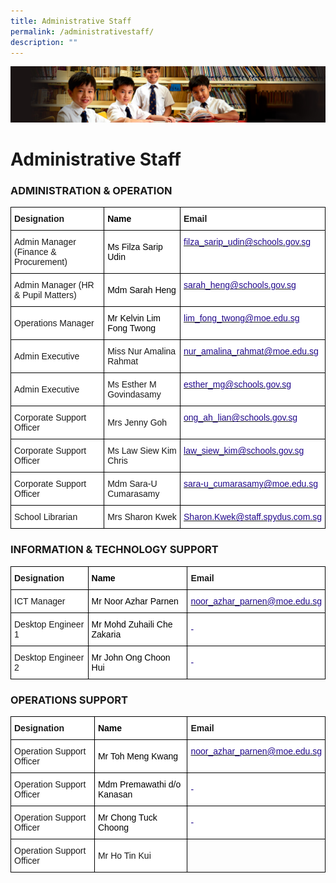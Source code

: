 ```yaml
---
title: Administrative Staff
permalink: /administrativestaff/
description: ""
---
```


![](/images/Sub-banner1.jpg)

Administrative Staff
====================

### ADMINISTRATION & OPERATION

<style type="text/css">
.tg  {border-collapse:collapse;border-spacing:0;}
.tg td{border-color:black;border-style:solid;border-width:1px;font-family:Arial, sans-serif;font-size:14px;
  overflow:hidden;padding:10px 5px;word-break:normal;}
.tg th{border-color:black;border-style:solid;border-width:1px;font-family:Arial, sans-serif;font-size:14px;
  font-weight:normal;overflow:hidden;padding:10px 5px;word-break:normal;}
.tg .tg-p3qa{background-color:#FFF;color:#21088A;text-align:left;vertical-align:top}
.tg .tg-8rcp{background-color:#FFF;font-weight:bold;text-align:left;vertical-align:middle}
.tg .tg-lppf{background-color:#FFF;color:#000000;font-weight:bold;text-align:left;vertical-align:middle}
.tg .tg-zr06{background-color:#FFF;text-align:left;vertical-align:middle}
.tg .tg-1bbm{background-color:#FFF;color:#000000;text-align:left;vertical-align:middle}
</style>
<table class="tg">
<thead>
  <tr>
    <th class="tg-8rcp"><span style="color:inherit;background-color:transparent">Designation</span></th>
    <th class="tg-lppf"><span style="color:inherit;background-color:transparent">Name</span></th>
    <th class="tg-8rcp"><span style="color:inherit;background-color:transparent">Email</span></th>
  </tr>
</thead>
<tbody>
  <tr>
    <td class="tg-zr06"><span style="color:inherit;background-color:transparent">Admin Manager </span>(Finance &amp; Procurement)</td>
    <td class="tg-1bbm"><span style="background-color:transparent">Ms Filza Sarip Udin</span><br></td>
    <td class="tg-p3qa"><a href="mailto:filza_sarip_udin@schools.gov.sg"><span style="text-decoration:none;color:#21088A">filza_sarip_udin@schools.gov.sg</span></a></td>
  </tr>
  <tr>
    <td class="tg-zr06"><span style="color:inherit;background-color:transparent">Admin Manager</span> (HR &amp; Pupil Matters)</td>
    <td class="tg-1bbm"><span style="background-color:transparent">Mdm Sarah Heng</span></td>
    <td class="tg-p3qa"><a href="mailto:sarah_heng@schools.gov.sg"><span style="text-decoration:none;color:#21088A">sarah_heng@schools.gov.sg</span></a></td>
  </tr>
  <tr>
    <td class="tg-zr06"><span style="color:inherit;background-color:transparent">Operations Manager</span></td>
    <td class="tg-1bbm"><span style="background-color:transparent">Mr Kelvin Lim Fong Twong</span></td>
    <td class="tg-p3qa"><a href="mailto:lim_fong_twong@moe.edu.sg"><span style="text-decoration:none;color:#21088A">lim_fong_twong@moe.edu.sg</span></a></td>
  </tr>
  <tr>
    <td class="tg-zr06"><span style="color:inherit;background-color:transparent">Admin Executive</span><br></td>
    <td class="tg-zr06"><span style="color:inherit;background-color:transparent">Miss Nur Amalina Rahmat</span><br></td>
    <td class="tg-p3qa"><a href="mailto:nur_amalina_rahmat@moe.edu.sg"><span style="text-decoration:none;color:#21088A">nur_amalina_rahmat@moe.edu.sg</span></a><br></td>
  </tr>
  <tr>
    <td class="tg-zr06"><span style="color:inherit;background-color:transparent">Admin Executive</span><br></td>
    <td class="tg-zr06"><span style="color:inherit;background-color:transparent">Ms Esther M Govindasamy</span><br></td>
    <td class="tg-p3qa"><a href="mailto:esther_mg@schools.gov.sg"><span style="text-decoration:none;color:#21088A">esther_mg@schools.gov.sg</span></a><br></td>
  </tr>
  <tr>
    <td class="tg-zr06"><span style="color:inherit;background-color:transparent">Corporate Support Officer</span><br></td>
    <td class="tg-zr06"><span style="color:inherit;background-color:transparent">Mrs Jenny Goh</span><br></td>
    <td class="tg-p3qa"><a href="mailto:ong_ah_lian@schools.gov.sg"><span style="text-decoration:none;color:#21088A">ong_ah_lian@schools.gov.sg</span></a><br></td>
  </tr>
  <tr>
    <td class="tg-zr06"><span style="color:inherit;background-color:transparent">Corporate Support Officer</span><br></td>
    <td class="tg-zr06"><span style="color:inherit;background-color:transparent">Ms Law Siew Kim Chris</span><br></td>
    <td class="tg-p3qa"><a href="mailto:law_siew_kim@schools.gov.sg"><span style="text-decoration:none;color:#21088A">law_siew_kim@schools.gov.sg</span></a><br></td>
  </tr>
  <tr>
    <td class="tg-zr06"><span style="color:inherit;background-color:transparent">Corporate Support Officer</span><br></td>
    <td class="tg-zr06"><span style="color:inherit;background-color:transparent">Mdm Sara-U Cumarasamy</span><br></td>
    <td class="tg-p3qa"><a href="mailto:sara-u_cumarasamy@moe.edu.sg"><span style="text-decoration:none;color:#21088A">sara-u_cumarasamy@moe.edu.sg</span></a><br></td>
  </tr>
  <tr>
    <td class="tg-zr06"><span style="color:inherit;background-color:transparent">School Librarian</span><br></td>
    <td class="tg-zr06"><span style="color:inherit;background-color:transparent">Mrs Sharon Kwek</span><br></td>
    <td class="tg-p3qa"><a href="mailto:Sharon.Kwek@staff.spydus.com.sg"><span style="text-decoration:none;color:#21088A">Sharon.Kwek@staff.spydus.com.sg</span></a></td>
  </tr>
</tbody>
</table>

### INFORMATION & TECHNOLOGY SUPPORT

<style type="text/css">
.tg  {border-collapse:collapse;border-spacing:0;}
.tg td{border-color:black;border-style:solid;border-width:1px;font-family:Arial, sans-serif;font-size:14px;
  overflow:hidden;padding:10px 5px;word-break:normal;}
.tg th{border-color:black;border-style:solid;border-width:1px;font-family:Arial, sans-serif;font-size:14px;
  font-weight:normal;overflow:hidden;padding:10px 5px;word-break:normal;}
.tg .tg-p3qa{background-color:#FFF;color:#21088A;text-align:left;vertical-align:top}
.tg .tg-8rcp{background-color:#FFF;font-weight:bold;text-align:left;vertical-align:middle}
.tg .tg-5em6{background-color:#FFF;color:#21088A;text-align:left;vertical-align:middle}
.tg .tg-lppf{background-color:#FFF;color:#000000;font-weight:bold;text-align:left;vertical-align:middle}
.tg .tg-zr06{background-color:#FFF;text-align:left;vertical-align:middle}
.tg .tg-1bbm{background-color:#FFF;color:#000000;text-align:left;vertical-align:middle}
</style>
<table class="tg">
<thead>
  <tr>
    <th class="tg-8rcp"><span style="color:inherit;background-color:transparent">Designation</span></th>
    <th class="tg-lppf"><span style="color:inherit;background-color:transparent">Name</span></th>
    <th class="tg-8rcp"><span style="color:inherit;background-color:transparent">Email</span></th>
  </tr>
</thead>
<tbody>
  <tr>
    <td class="tg-zr06"><span style="color:inherit;background-color:transparent">ICT Manager</span></td>
    <td class="tg-1bbm"><span style="color:inherit;background-color:transparent">Mr Noor Azhar Parnen</span><br></td>
    <td class="tg-p3qa"><a href="mailto:noor_azhar_parnen@moe.edu.sg"><span style="text-decoration:none;color:#21088A">noor_azhar_parnen@moe.edu.sg</span></a></td>
  </tr>
  <tr>
    <td class="tg-zr06"><span style="color:inherit;background-color:transparent">Desktop Engineer 1</span></td>
    <td class="tg-1bbm"><span style="color:inherit;background-color:transparent">Mr Mohd Zuhaili Che Zakaria</span></td>
    <td class="tg-5em6"><span style="color:inherit;background-color:transparent">-</span></td>
  </tr>
  <tr>
    <td class="tg-zr06"><span style="color:inherit;background-color:transparent">Desktop Engineer 2</span><br></td>
    <td class="tg-1bbm"><span style="color:inherit;background-color:transparent">Mr John Ong Choon Hui</span><br></td>
    <td class="tg-5em6"><span style="color:inherit;background-color:transparent">-</span></td>
  </tr>
</tbody>
</table>

### OPERATIONS SUPPORT

<style type="text/css">
.tg  {border-collapse:collapse;border-spacing:0;}
.tg td{border-color:black;border-style:solid;border-width:1px;font-family:Arial, sans-serif;font-size:14px;
  overflow:hidden;padding:10px 5px;word-break:normal;}
.tg th{border-color:black;border-style:solid;border-width:1px;font-family:Arial, sans-serif;font-size:14px;
  font-weight:normal;overflow:hidden;padding:10px 5px;word-break:normal;}
.tg .tg-p3qa{background-color:#FFF;color:#21088A;text-align:left;vertical-align:top}
.tg .tg-8rcp{background-color:#FFF;font-weight:bold;text-align:left;vertical-align:middle}
.tg .tg-5em6{background-color:#FFF;color:#21088A;text-align:left;vertical-align:middle}
.tg .tg-lppf{background-color:#FFF;color:#000000;font-weight:bold;text-align:left;vertical-align:middle}
.tg .tg-zr06{background-color:#FFF;text-align:left;vertical-align:middle}
.tg .tg-1bbm{background-color:#FFF;color:#000000;text-align:left;vertical-align:middle}
.tg .tg-0lax{text-align:left;vertical-align:top}
</style>
<table class="tg">
<thead>
  <tr>
    <th class="tg-8rcp"><span style="color:inherit;background-color:transparent">Designation</span></th>
    <th class="tg-lppf"><span style="color:inherit;background-color:transparent">Name</span></th>
    <th class="tg-8rcp"><span style="color:inherit;background-color:transparent">Email</span></th>
  </tr>
</thead>
<tbody>
  <tr>
    <td class="tg-zr06"><span style="color:inherit;background-color:transparent">Operation Support Officer</span><br></td>
    <td class="tg-1bbm"><span style="color:inherit;background-color:transparent">Mr Toh Meng Kwang</span><br></td>
    <td class="tg-p3qa"><a href="mailto:noor_azhar_parnen@moe.edu.sg"><span style="text-decoration:none;color:#21088A">noor_azhar_parnen@moe.edu.sg</span></a></td>
  </tr>
  <tr>
    <td class="tg-zr06"><span style="color:inherit;background-color:transparent">Operation Support Officer</span></td>
    <td class="tg-1bbm"><span style="color:inherit;background-color:transparent">Mdm Premawathi d/o Kanasan</span></td>
    <td class="tg-5em6"><span style="color:inherit;background-color:transparent">-</span></td>
  </tr>
  <tr>
    <td class="tg-zr06"><span style="color:inherit;background-color:transparent">Operation Support Officer</span><br></td>
    <td class="tg-1bbm"><span style="color:inherit;background-color:transparent">Mr Chong Tuck Choong</span><br></td>
    <td class="tg-5em6"><span style="color:inherit;background-color:transparent">-</span></td>
  </tr>
  <tr>
    <td class="tg-zr06"><span style="color:inherit;background-color:transparent">Operation Support Officer</span><br></td>
    <td class="tg-zr06"><span style="color:inherit;background-color:transparent">Mr Ho Tin Kui</span></td>
    <td class="tg-0lax"></td>
  </tr>
</tbody>
</table>


